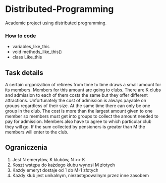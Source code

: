 # Distributed-Programming
Academic project using distributed programming.

### How to code
* variables_like_this
* void methods_like_this()
* class Like_this

## Task details
A certain organization of retirees from time to time draws a small amount for its members. Members for this amount are going to clubs. There are K clubs and admission to each of them costs the same but they offer different attractions. Unfortunately the cost of admission is always payable on groups regardless of their size. At the same time there can only be one group in the club. The cost is more than the largest amount given to one member so members must get into groups to collect the amount needed to pay for admission. Members also have to agree to which particular club they will go. If the sum collected by pensioners is greater than M the members will enter to the club.

## Ograniczenia
1. Jest N emerytów, K klubów, N >> K
2. Koszt wstępu do każdego klubu wynosi M złotych
3. Każdy emeryt dostaje od 1 do M-1 złotych
4. Każdy klub jest unikalnym, niezastępowalnym przez inne zasobem
